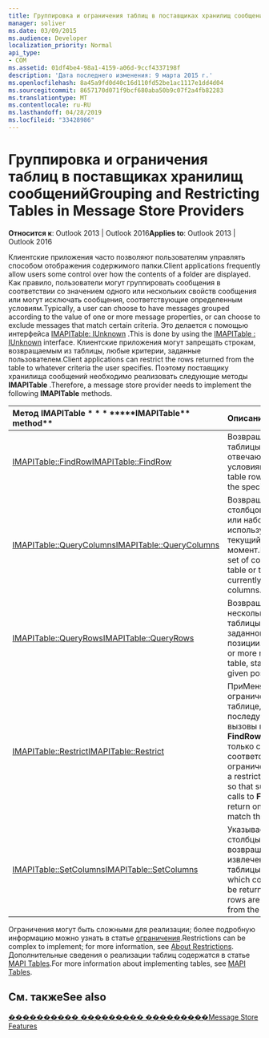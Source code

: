 ```yaml
---
title: Группировка и ограничения таблиц в поставщиках хранилищ сообщений
manager: soliver
ms.date: 03/09/2015
ms.audience: Developer
localization_priority: Normal
api_type:
- COM
ms.assetid: 01df4be4-98a1-4159-a06d-9ccf4337198f
description: 'Дата последнего изменения: 9 марта 2015 г.'
ms.openlocfilehash: 8a45a9fd0d40c16d110fd52be1ac1117e1dd4d04
ms.sourcegitcommit: 8657170d071f9bcf680aba50b9c07f2a4fb82283
ms.translationtype: MT
ms.contentlocale: ru-RU
ms.lasthandoff: 04/28/2019
ms.locfileid: "33428986"
---
```

# <a name="grouping-and-restricting-tables-in-message-store-providers"></a><span data-ttu-id="cf41e-103">Группировка и ограничения таблиц в поставщиках хранилищ сообщений</span><span class="sxs-lookup"><span data-stu-id="cf41e-103">Grouping and Restricting Tables in Message Store Providers</span></span>

  
  
<span data-ttu-id="cf41e-104">**Относится к**: Outlook 2013 | Outlook 2016</span><span class="sxs-lookup"><span data-stu-id="cf41e-104">**Applies to**: Outlook 2013 | Outlook 2016</span></span> 
  
<span data-ttu-id="cf41e-105">Клиентские приложения часто позволяют пользователям управлять способом отображения содержимого папки.</span><span class="sxs-lookup"><span data-stu-id="cf41e-105">Client applications frequently allow users some control over how the contents of a folder are displayed.</span></span> <span data-ttu-id="cf41e-106">Как правило, пользователи могут группировать сообщения в соответствии со значением одного или нескольких свойств сообщения или могут исключать сообщения, соответствующие определенным условиям.</span><span class="sxs-lookup"><span data-stu-id="cf41e-106">Typically, a user can choose to have messages grouped according to the value of one or more message properties, or can choose to exclude messages that match certain criteria.</span></span> <span data-ttu-id="cf41e-107">Это делается с помощью интерфейса [IMAPITable: IUnknown](imapitableiunknown.md) .</span><span class="sxs-lookup"><span data-stu-id="cf41e-107">This is done by using the [IMAPITable : IUnknown](imapitableiunknown.md) interface.</span></span> <span data-ttu-id="cf41e-108">Клиентские приложения могут запрещать строкам, возвращаемым из таблицы, любые критерии, заданные пользователем.</span><span class="sxs-lookup"><span data-stu-id="cf41e-108">Client applications can restrict the rows returned from the table to whatever criteria the user specifies.</span></span> <span data-ttu-id="cf41e-109">Поэтому поставщику хранилища сообщений необходимо реализовать следующие методы **IMAPITable** .</span><span class="sxs-lookup"><span data-stu-id="cf41e-109">Therefore, a message store provider needs to implement the following **IMAPITable** methods.</span></span> 
  
|<span data-ttu-id="cf41e-110">Метод IMAPITable \* \* \* \*</span><span class="sxs-lookup"><span data-stu-id="cf41e-110">\*\*\*\*IMAPITable\*\* method\*\*</span></span>|<span data-ttu-id="cf41e-111">**Описание**</span><span class="sxs-lookup"><span data-stu-id="cf41e-111">**Description**</span></span>|
|:-----|:-----|
|[<span data-ttu-id="cf41e-112">IMAPITable::FindRow</span><span class="sxs-lookup"><span data-stu-id="cf41e-112">IMAPITable::FindRow</span></span>](imapitable-findrow.md) <br/> |<span data-ttu-id="cf41e-113">Возвращает строки таблицы, которые отвечают заданным условиям.</span><span class="sxs-lookup"><span data-stu-id="cf41e-113">Returns table rows that match the specified criteria.</span></span>  <br/> |
|[<span data-ttu-id="cf41e-114">IMAPITable::QueryColumns</span><span class="sxs-lookup"><span data-stu-id="cf41e-114">IMAPITable::QueryColumns</span></span>](imapitable-querycolumns.md) <br/> |<span data-ttu-id="cf41e-115">Возвращает набор столбцов в таблице или набор столбцов, используемых в текущий момент.</span><span class="sxs-lookup"><span data-stu-id="cf41e-115">Returns the set of columns in a table or the set of currently used columns.</span></span>  <br/> |
|[<span data-ttu-id="cf41e-116">IMAPITable::QueryRows</span><span class="sxs-lookup"><span data-stu-id="cf41e-116">IMAPITable::QueryRows</span></span>](imapitable-queryrows.md) <br/> |<span data-ttu-id="cf41e-117">Возвращает одну или несколько строк из таблицы, начиная с заданной позиции.</span><span class="sxs-lookup"><span data-stu-id="cf41e-117">Returns one or more rows from a table, starting from a given position.</span></span>  <br/> |
|[<span data-ttu-id="cf41e-118">IMAPITable::Restrict</span><span class="sxs-lookup"><span data-stu-id="cf41e-118">IMAPITable::Restrict</span></span>](imapitable-restrict.md) <br/> |<span data-ttu-id="cf41e-119">ПриМеняет ограничение к таблице, чтобы последующие вызовы метода **FindRow** возвращали только строки, соответствующие ограничению.</span><span class="sxs-lookup"><span data-stu-id="cf41e-119">Applies a restriction to a table so that subsequent calls to **FindRow** return only rows that match the restriction.</span></span>  <br/> |
|[<span data-ttu-id="cf41e-120">IMAPITable::SetColumns</span><span class="sxs-lookup"><span data-stu-id="cf41e-120">IMAPITable::SetColumns</span></span>](imapitable-setcolumns.md) <br/> |<span data-ttu-id="cf41e-121">Указывает, какие столбцы должны возвращаться при извлечении строк из таблицы.</span><span class="sxs-lookup"><span data-stu-id="cf41e-121">Specifies which columns should be returned when rows are retrieved from the table.</span></span>  <br/> |
   
<span data-ttu-id="cf41e-122">Ограничения могут быть сложными для реализации; более подробную информацию можно узнать в статье [ограничения](about-restrictions.md).</span><span class="sxs-lookup"><span data-stu-id="cf41e-122">Restrictions can be complex to implement; for more information, see [About Restrictions](about-restrictions.md).</span></span> <span data-ttu-id="cf41e-123">Дополнительные сведения о реализации таблиц содержатся в статье [MAPI Tables](mapi-tables.md).</span><span class="sxs-lookup"><span data-stu-id="cf41e-123">For more information about implementing tables, see [MAPI Tables](mapi-tables.md).</span></span>
  
## <a name="see-also"></a><span data-ttu-id="cf41e-124">См. также</span><span class="sxs-lookup"><span data-stu-id="cf41e-124">See also</span></span>



[<span data-ttu-id="cf41e-125">���������� ��������� ���������</span><span class="sxs-lookup"><span data-stu-id="cf41e-125">Message Store Features</span></span>](message-store-features.md)

